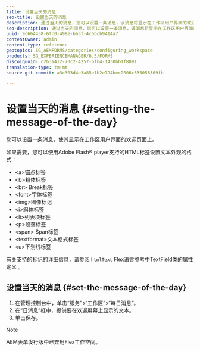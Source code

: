 ```yaml
---
title: 设置当天的消息
seo-title: 设置当天的消息
description: 通过当天的消息，您可以设置一条消息，该消息将显示在工作区用户界面的欢迎页面上。
seo-description: 通过当天的消息，您可以设置一条消息，该消息将显示在工作区用户界面的欢迎页面上。
uuid: 9c664438-6fc0-498e-bb3f-4c6bcb9414a7
contentOwner: admin
content-type: reference
geptopics: SG_AEMFORMS/categories/configuring_workspace
products: SG_EXPERIENCEMANAGER/6.5/FORMS
discoiquuid: c2b3a412-70c2-4257-bfb4-1430bb1f8891
translation-type: tm+mt
source-git-commit: a3c303d4e3a85e1b2e794bec2006c335056309fb

---
```



# 设置当天的消息 {#setting-the-message-of-the-day}

您可以设置一条消息，使其显示在工作区用户界面的欢迎页面上。

如果需要，您可以使用Adobe Flash® player支持的HTML标签设置文本外观的格式：

* &lt;a>锚点标签
* &lt;b>粗体标签
* &lt;br> Break标签
* &lt;font>字体标签
* &lt;img>图像标记
* &lt;i>斜体标签
* &lt;li>列表项标签
* &lt;p>段落标签
* &lt;span> Span标签
* &lt;textformat>文本格式标签
* &lt;u>下划线标签

有关支持的标记的详细信息，请参阅 `htmlText` Flex语言参考中TextField类的属性定义 [](https://www.adobe.com/support/documentation/en/flex/)。

## 设置当天的消息 {#set-the-message-of-the-day}

1. 在管理控制台中，单击“服务”>“工作区”>“每日消息”。
1. 在“日消息”框中，提供要在欢迎屏幕上显示的文本。
1. 单击保存。

>[!NOTE]
>
>AEM表单发行版中已弃用Flex工作空间。

